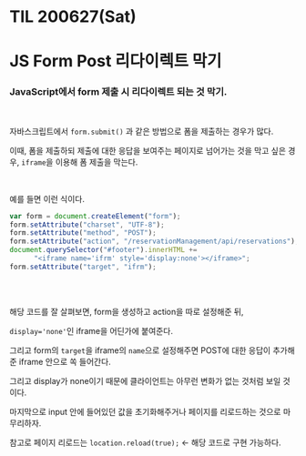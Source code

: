 # TIL 200627(Sat)

# JS Form Post 리다이렉트 막기

### JavaScript에서 form 제출 시 리다이렉트 되는 것 막기.

<br>

자바스크립트에서 `form.submit()` 과 같은 방법으로 폼을 제출하는 경우가 많다. 

이때, 폼을 제출하되 제출에 대한 응답을 보여주는 페이지로 넘어가는 것을 막고 싶은 경우, `iframe`을 이용해 폼 제출을 막는다. 

<br>

예를 들면 이런 식이다. 

```javascript
var form = document.createElement("form");
form.setAttribute("charset", "UTF-8");
form.setAttribute("method", "POST");
form.setAttribute("action", "/reservationManagement/api/reservations");
document.querySelector("#footer").innerHTML += 
      "<iframe name='ifrm' style='display:none'></iframe>";
form.setAttribute("target", "ifrm");
      
```

<br>

해당 코드를 잘 살펴보면, form을 생성하고 action을 따로 설정해준 뒤, 

`display='none'`인 iframe을 어딘가에 붙여준다. 

그리고 form의 `target`을 iframe의 `name`으로 설정해주면 POST에 대한 응답이 추가해준 iframe 안으로 쏙 들어간다. 

그리고 display가 none이기 때문에 클라이언트는 아무런 변화가 없는 것처럼 보일 것이다. 

마지막으로 input 안에 들어있던 값을 초기화해주거나 페이지를 리로드하는 것으로 마무리하자. 

참고로 페이지 리로드는 `location.reload(true);` <- 해당 코드로 구현 가능하다.



